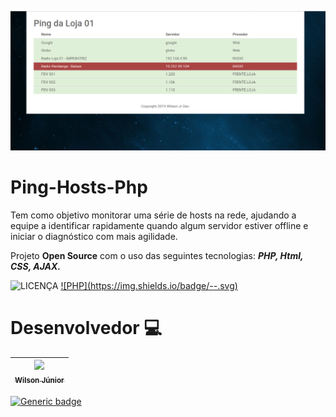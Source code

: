 ![HomePingHosts](https://github.com/j1ni0r/ping-hosts-php/blob/master/images/ping-hosts.png)
</br>
# Ping-Hosts-Php
Tem como objetivo monitorar uma série de hosts na rede, ajudando a equipe a identificar rapidamente quando algum servidor estiver offline e iniciar o diagnóstico com mais agilidade. 
</br>

Projeto **Open Source** com o uso das seguintes tecnologias: **_PHP, Html, CSS, AJAX._**

![LICENÇA](https://img.shields.io/badge/LICENÇA-MIT-GREEN) [![PHP](https://img.shields.io/badge/<Feito com>-<PHP>-<COLOR>.svg)](https://shields.io/)

# Desenvolvedor :computer:
[<img src="https://avatars1.githubusercontent.com/u/8310962?s=460&v=4" width=115 > <br> <sub> Wilson Júnior </sub>](https://github.com/j1ni0r) |
| :---: |  

[![Generic badge](https://img.shields.io/badge/<SUBJECT>-<STATUS>-<COLOR>.svg)](https://shields.io/)
